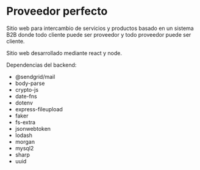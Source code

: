 # Proveedor perfecto

Sitio web para intercambio de servicios y productos basado en un sistema B2B donde todo cliente puede ser proveedor y todo proveedor puede ser cliente.

Sitio web desarrollado mediante react y node.

Dependencias del backend:
<ul>
  <li>@sendgrid/mail</li>
  <li>body-parse</li>
  <li>crypto-js</li>
  <li>date-fns</li>
  <li>dotenv</li>
  <li>express-fileupload</li>
  <li>faker</li>
  <li>fs-extra</li>
  <li>jsonwebtoken</li>
  <li>lodash</li>
  <li>morgan</li>
  <li>mysql2</li>
  <li>sharp</li>
  <li>uuid</li>
</ul>

